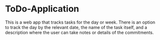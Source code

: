 # ToDo-Application

This is a web app that tracks tasks for the day or week. There is an option to track the day by the relevant date, the name of the task itself, and a description where the user can take notes or details of the commitments. 
